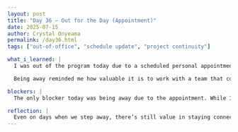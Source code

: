 ```yaml
---
layout: post
title: "Day 36 – Out for the Day (Appointment)"
date: 2025-07-15
author: Crystal Onyeama
permalink: /day36.html
tags: ["out-of-office", "schedule update", "project continuity"]

what_i_learned: |
  I was out of the program today due to a scheduled personal appointment. Although I wasn’t able to participate in the day’s activities in person, I made sure to stay in the loop by checking in with my group and reviewing any shared updates or materials.

  Being away reminded me how valuable it is to work with a team that communicates well and documents progress clearly. I’m grateful for my group keeping things organized so I can pick right back up tomorrow.

blockers: |
  The only blocker today was being away due to the appointment. While I missed out on the hands-on work, I made sure to check in so I won’t fall behind.

reflection: |
  Even on days when we step away, there’s still value in staying connected and being prepared to return focused. I’m looking forward to catching up and continuing our momentum tomorrow.
---
```

